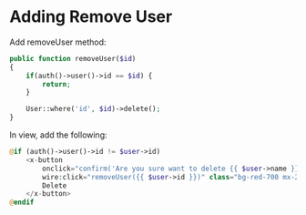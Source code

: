 # Adding Remove User

Add removeUser method:

```php
public function removeUser($id)
{
    if(auth()->user()->id == $id) {
        return;
    }

    User::where('id', $id)->delete();
}
```

In view, add the following:

```php
@if (auth()->user()->id != $user->id)
    <x-button
        onclick="confirm('Are you sure want to delete {{ $user->name }} ?') || event.stopImmediatePropagation()"
        wire:click="removeUser({{ $user->id }})" class="bg-red-700 mx-2">
        Delete
    </x-button>
@endif
```
